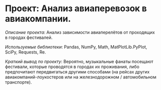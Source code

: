 # Проект: Анализ авиаперевозок в авиакомпании.

*Описание проекта*: Анализ зависимости авиаперелётов от проходящих в городах фестивалей.

*Используемые библиотеки*: Pandas, NumPy, Math, MatPlotLib.PyPlot, SciPy, Requests, Re.

*Краткий вывод по проекту*: Вероятно, музыкальные фанаты посещают фестивали, которые проводятся в городах их проживания, либо предпочитают передвигаться другими способами (на рейсах других авиакомпаний-лоукостеров или на железнодорожном / автомобильном транспорте).
